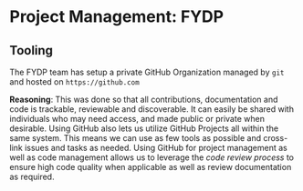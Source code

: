 # Project Management: FYDP

## Tooling

The FYDP team has setup a private GitHub Organization managed by `git` and hosted on `https://github.com`

**Reasoning**: This was done so that all contributions, documentation and code is trackable, reviewable and discoverable. It can easily be shared with individuals who may need access, and made public or private when desirable. Using GitHub also lets us utilize GitHub Projects all within the same system. This means we can use as few tools as possible and cross-link issues and tasks as needed. Using GitHub for project management as well as code management allows us to leverage the _code review process_ to ensure high code quality when applicable as well as review documentation as required.
